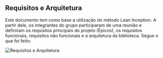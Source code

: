 ## Requisitos e Arquitetura 

Este documento tem como base a utilização do método Lean Inception. A partir dele, os integrantes do grupo participaram de uma reunião 
e definiram os requisitos principais do projeto (Épicos), os requisitos funcionais, requisitos não funcionais e a arquitetura da biblioteca. Segue o que foi feito:

![Requisitos e Arquitetura](https://github.com/fga-eps-mds/2023.1-PyAnalyticsGit/blob/main/docs/imagens/Requisitos%20e%20Arquitetura.png)
